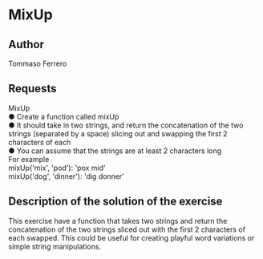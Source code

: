 # MixUp

## Author

Tommaso Ferrero

## Requests

MixUp  
● Create a function called mixUp  
● It should take in two strings, and return the concatenation of the two strings (separated by a space) slicing out and swapping the first 2 characters of each  
● You can assume that the strings are at least 2 characters long  
For example  
mixUp('mix', 'pod'): 'pox mid'  
mixUp('dog', 'dinner'): 'dig donner'  

## Description of the solution of the exercise

This exercise have a function that takes two  strings and return the concatenation of the two strings sliced out with the first 2 characters of each swapped.
This could be useful for creating playful word variations or simple string manipulations.
